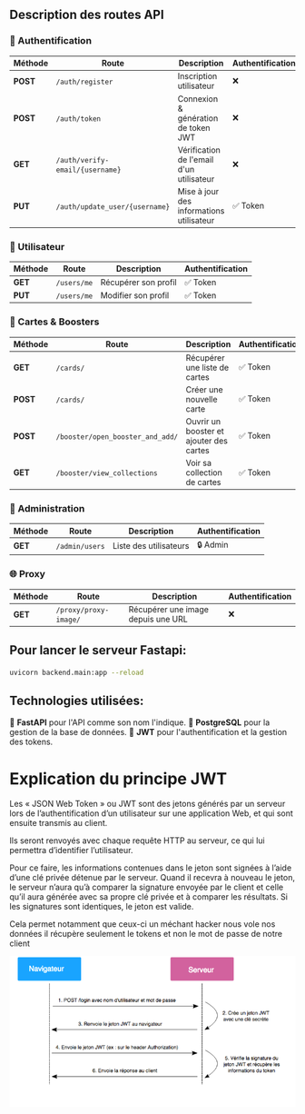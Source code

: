 ## Description des routes API

### 🔑 Authentification
| Méthode | Route                | Description                         | Authentification |
|---------|----------------------|-------------------------------------|------------------|
| **POST** | `/auth/register`      | Inscription utilisateur            | ❌               |
| **POST** | `/auth/token`         | Connexion & génération de token JWT | ❌               |
| **GET**  | `/auth/verify-email/{username}` | Vérification de l'email d'un utilisateur | ❌         |
| **PUT**  | `/auth/update_user/{username}` | Mise à jour des informations utilisateur | ✅ Token |

### 👤 Utilisateur
| Méthode | Route         | Description                         | Authentification |
|---------|--------------|-------------------------------------|------------------|
| **GET**  | `/users/me`   | Récupérer son profil               | ✅ Token         |
| **PUT**  | `/users/me`   | Modifier son profil                | ✅ Token         |

### 🎴 Cartes & Boosters
| Méthode | Route                        | Description                         | Authentification |
|---------|------------------------------|-------------------------------------|------------------|
| **GET**  | `/cards/`                    | Récupérer une liste de cartes       | ✅ Token         |
| **POST** | `/cards/`                    | Créer une nouvelle carte           | ✅ Token         |
| **POST** | `/booster/open_booster_and_add/` | Ouvrir un booster et ajouter des cartes | ✅ Token |
| **GET**  | `/booster/view_collections`  | Voir sa collection de cartes        | ✅ Token         |

### 🔧 Administration
| Méthode | Route           | Description                    | Authentification |
|---------|-----------------|--------------------------------|------------------|
| **GET**  | `/admin/users`   | Liste des utilisateurs         | 🔒 Admin         |

### 🌐 Proxy
| Méthode | Route                    | Description                               | Authentification |
|---------|--------------------------|-------------------------------------------|------------------|
| **GET**  | `/proxy/proxy-image/`     | Récupérer une image depuis une URL       | ❌               |


## Pour lancer le serveur Fastapi:
   ```bash
   uvicorn backend.main:app --reload
   ```

## Technologies utilisées:

🔹 **FastAPI** pour l'API comme son nom l'indique.
🔹 **PostgreSQL** pour la gestion de la base de données.
🔹 **JWT** pour l'authentification et la gestion des tokens.

# Explication du principe JWT

Les « JSON Web Token » ou JWT sont des jetons générés par un serveur lors de l’authentification d’un utilisateur sur une application Web, et qui sont ensuite transmis au client.

Ils seront renvoyés avec chaque requête HTTP au serveur, ce qui lui permettra d’identifier l’utilisateur.

Pour ce faire, les informations contenues dans le jeton sont signées à l’aide d’une clé privée détenue par le serveur. Quand il recevra à nouveau le jeton, le serveur n’aura qu’à comparer la signature envoyée par le client et celle qu’il aura générée avec sa propre clé privée et à comparer les résultats. Si les signatures sont identiques, le jeton est valide.

Cela permet notamment que ceux-ci un méchant hacker nous vole nos données il récupère seulement le tokens et non le mot de passe de notre client

![Exemple d'image](images/dessin_jwt.png)
